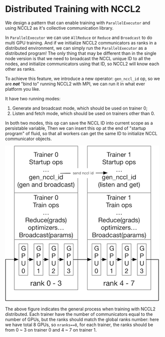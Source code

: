 # Distributed Training with NCCL2

We design a pattern that can enable training with `ParallelExecutor` and
using NCCL2 as it's collective communication library.

In `ParallelExecutor` we can use `AllReduce` or `Reduce` and `Broadcast`
to do multi GPU training. And if we initialize NCCL2 communicators as
ranks in a distributed environment, we can simply run the `ParallelExecutor`
as a distributed program! The only thing that may be different than in
the single node version is that we need to broadcast the NCCL unique ID
to all the nodes, and initialize communicators using that ID, so NCCL2
will know each other as ranks.

To achieve this feature, we introduce a new operator: `gen_nccl_id` op,
so we are ***not*** "bind to" running NCCL2 with MPI, we can run it in
what ever platform you like.

It have two running modes:

1. Generate and broadcast mode, which should be used on trainer 0;
1. Listen and fetch mode, which should be used on trainers other than 0.

In both two modes, this op can save the NCCL ID into current scope as a
persistable variable, Then we can insert this op at the end of
"startup program" of fluid, so that all workers can get the same ID to
initialize NCCL communicator objects.

<img src="src/ncc2_design.png">

The above figure indicates the general process when training with NCCL2
distributed. Each trainer have the number of communicators equal to the
number of GPUs, but the ranks should match the global ranks number: here
we have total 8 GPUs, so `nranks==8`, for each trainer, the ranks should
be from 0 ~ 3 on trainer 0 and 4 ~ 7 on trainer 1.
